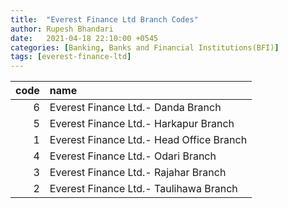 ```yaml
---
title:  "Everest Finance Ltd Branch Codes"
author: Rupesh Bhandari
date:   2021-04-18 22:10:00 +0545
categories: [Banking, Banks and Financial Institutions(BFI)]
tags: [everest-finance-ltd]
---
```


|   code | name                                     |
|-------:|:-----------------------------------------|
|      6 | Everest Finance Ltd.- Danda Branch       |
|      5 | Everest Finance Ltd.- Harkapur Branch    |
|      1 | Everest Finance Ltd.- Head Office Branch |
|      4 | Everest Finance Ltd.- Odari Branch       |
|      3 | Everest Finance Ltd.- Rajahar Branch     |
|      2 | Everest Finance Ltd.- Taulihawa Branch   |